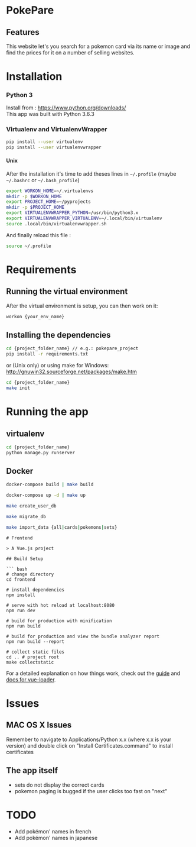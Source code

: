 # PokePare

## Features
This website let's you search for a pokemon card via its name or image and find the prices for it on a number of selling websites.

# Installation

### Python 3

Install from : https://www.python.org/downloads/  
This app was built with Python 3.6.3

### Virtualenv and VirtualenvWrapper

```sh
pip install --user virtualenv
pip install --user virtualenvwrapper
```

#### Unix
After the installation it's time to add theses lines in ```~/.profile``` (maybe ```~/.bashrc``` or ```~/.bash_profile```)

```sh
export WORKON_HOME=~/.virtualenvs
mkdir -p $WORKON_HOME
export PROJECT_HOME=~/pyprojects
mkdir -p $PROJECT_HOME
export VIRTUALENVWRAPPER_PYTHON=/usr/bin/python3.x
export VIRTUALENVWRAPPER_VIRTUALENV=~/.local/bin/virtualenv
source .local/bin/virtualenvwrapper.sh
```

And finally reload this file :

```sh 
source ~/.profile
```

# Requirements
## Running the virtual environment
After the virtual environment is setup, you can then work on it:
```sh
workon {your_env_name}
```

## Installing the dependencies
```sh
cd {project_folder_name} // e.g.: pokepare_project
pip install -r requirements.txt
```
or (Unix only) or using make for Windows: http://gnuwin32.sourceforge.net/packages/make.htm
```sh
cd {project_folder_name}
make init
```

# Running the app
## virtualenv
```sh
cd {project_folder_name}
python manage.py runserver
```
## Docker
```sh
docker-compose build | make build

docker-compose up -d | make up

make create_user_db

make migrate_db

make import_data {all|cards|pokemons|sets}
```

```
# Frontend

> A Vue.js project

## Build Setup

``` bash
# change directory
cd frontend

# install dependencies
npm install

# serve with hot reload at localhost:8080
npm run dev

# build for production with minification
npm run build

# build for production and view the bundle analyzer report
npm run build --report

# collect static files
cd .. # project root
make collectstatic
```

For a detailed explanation on how things work, check out the [guide](http://vuejs-templates.github.io/webpack/) and [docs for vue-loader](http://vuejs.github.io/vue-loader).

# Issues
## MAC OS X Issues
Remember to navigate to Applications/Python x.x (where x.x is your version) and double click on "Install Certificates.command" to install certificates

## The app itself
* sets do not display the correct cards
* pokemon paging is bugged if the user clicks too fast on "next"


# TODO

* Add pokémon' names in french
* Add pokémon' names in japanese